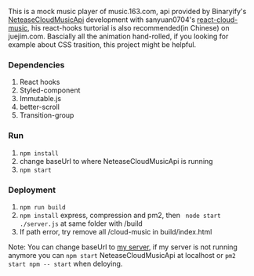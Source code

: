 This is a mock music player of music.163.com, api provided by Binaryify's [NeteaseCloudMusicApi](https://github.com/Binaryify/NeteaseCloudMusicApi.git)
development with sanyuan0704's [react-cloud-music](https://github.com/sanyuan0704/react-cloud-music.git), his react-hooks turtorial is also recommended(in Chinese) on juejim.com.  Bascially all the animation hand-rolled, if you looking for example about CSS trasition, this project might be helpful.

### Dependencies
1. React hooks
2. Styled-component
3. Immutable.js
4. better-scroll
5. Transition-group


### Run
1. ```npm install```
2. change baseUrl to where NeteaseCloudMusicApi is running
3. ```npm start```

### Deployment
1. ```npm run build``` 
2. ```npm install``` express, compression and pm2, then ``` node start ./server.js``` at same folder with /build
3. If path error, try remove all /cloud-music in build/index.html


Note: You can change baseUrl to [my server](http://120.78.214.127:3000/), if my server is not running anymore you can ```npm start``` NeteaseCloudMusicApi at localhost or ```pm2 start npm -- start``` when deloying.
